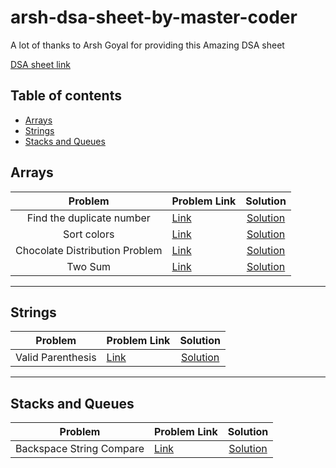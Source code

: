 # arsh-dsa-sheet-by-master-coder

<!-- Arsh goyal dsa sheet solutions by master coder -->

A lot of thanks to Arsh Goyal for providing this Amazing DSA sheet

[DSA sheet link](https://docs.google.com/spreadsheets/d/1MGVBJ8HkRbCnU6EQASjJKCqQE8BWng4qgL0n3vCVOxE/edit#gid=0)

## Table of contents

-   [Arrays](#arrays)
-   [Strings](#strings)
-   [Stacks and Queues](#stacks-and-queues)

## Arrays

|            Problem             | Problem Link                                                                               |                                                           Solution                                                           |
| :----------------------------: | ------------------------------------------------------------------------------------------ | :--------------------------------------------------------------------------------------------------------------------------: |
|   Find the duplicate number    | [Link](https://leetcode.com/problems/find-the-duplicate-number/)                           |    [Solution](https://github.com/master-coding/arsh-dsa-sheet-by-master-coder/blob/main/Arrays/findTheDuplicateNumber.md)    |
|          Sort colors           | [Link](https://leetcode.com/problems/sort-colors/)                                         |          [Solution](https://github.com/master-coding/arsh-dsa-sheet-by-master-coder/blob/main/Arrays/sortColors.md)          |
| Chocolate Distribution Problem | [Link](https://practice.geeksforgeeks.org/problems/chocolate-distribution-problem3825/1/#) | [Solution](https://github.com/master-coding/arsh-dsa-sheet-by-master-coder/blob/main/Arrays/chocolateDistributionProblem.md) |
|            Two Sum             | [Link](https://leetcode.com/problems/two-sum/)                                             |            [Solution](https://github.com/master-coding/arsh-dsa-sheet-by-master-coder/blob/main/Arrays/twoSum.md)            |

---

## Strings

|      Problem      | Problem Link                                             |                                                     Solution                                                      |
| :---------------: | -------------------------------------------------------- | :---------------------------------------------------------------------------------------------------------------: |
| Valid Parenthesis | [Link](https://leetcode.com/problems/valid-parentheses/) | [Solution](https://github.com/master-coding/arsh-dsa-sheet-by-master-coder/blob/main/Strings/validParentheses.md) |

---

## Stacks and Queues

|         Problem          | Problem Link                                                    |                                                               Solution                                                                |
| :----------------------: | --------------------------------------------------------------- | :-----------------------------------------------------------------------------------------------------------------------------------: |
| Backspace String Compare | [Link](https://leetcode.com/problems/backspace-string-compare/) | [Solution](https://github.com/master-coding/arsh-dsa-sheet-by-master-coder/blob/main/Stacks%20and%20Queues/backspaceStringCompare.md) |
